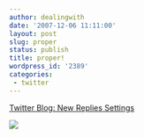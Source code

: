 ```yaml
---
author: dealingwith
date: '2007-12-06 11:11:00'
layout: post
slug: proper
status: publish
title: proper!
wordpress_id: '2389'
categories:
 - twitter
---
```


[Twitter Blog: New Replies Settings][1]

![][2]

   [1]: http://blog.twitter.com/2007/12/new-replies-settings.html

   [2]: http://bp0.blogger.com/_E8ZD85Wzu9E/R1dTtVxmD0I/AAAAAAAAAFM/x0sMQovraWw/s400/settings.png

